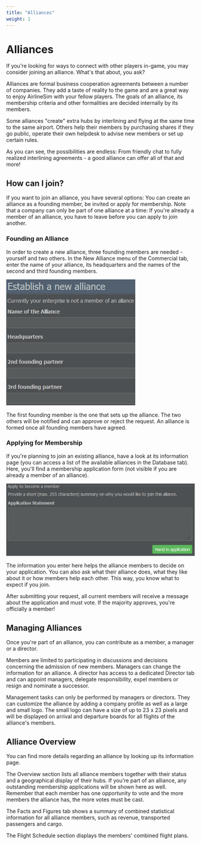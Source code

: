 ```yaml
---
title: "Alliances"
weight: 1
---
```


# Alliances

If you're looking for ways to connect with other players in-game, you may consider joining an alliance. What's that about, you ask?

Alliances are formal business cooperation agreements between a number of companies. They add a taste of reality to the game and are a great way to enjoy AirlineSim with your fellow players. The goals of an alliance, its membership criteria and other formalities are decided internally by its members.

Some alliances "create" extra hubs by interlining and flying at the same time to the same airport. Others help their members by purchasing shares if they go public, operate their own helpdesk to advise new members or set up certain rules.

As you can see, the possibilities are endless: From friendly chat to fully realized interlining agreements - a good alliance can offer all of that and more!

## How can I join?

If you want to join an alliance, you have several options: You can create an alliance as a founding member, be invited or apply for membership. Note that a company can only be part of one alliance at a time: If you're already a member of an alliance, you have to leave before you can apply to join another.

### Founding an Alliance

In order to create a new alliance, three founding members are needed - yourself and two others. In the New Alliance menu of the Commercial tab, enter the name of your alliance, its headquarters and the names of the second and third founding members.

![Alliance Setup](alliance_01.png "Alliance Setup")

The first founding member is the one that sets up the alliance. The two others will be notified and can approve or reject the request. An alliance is formed once all founding members have agreed.

### Applying for Membership

If you're planning to join an existing alliance, have a look at its information page (you can access a list of the available alliances in the Database tab). Here, you'll find a membership application form (not visible if you are already a member of an alliance).

![Application Form](alliance_02.png "Application Form")

The information you enter here helps the alliance members to decide on your application. You can also ask what their alliance does, what they like about it or how members help each other. This way, you know what to expect if you join.

After submitting your request, all current members will receive a message about the application and must vote. If the majority approves, you're officially a member!

## Managing Alliances

Once you're part of an alliance, you can contribute as a member, a manager or a director. 

Members are limited to participating in discussions and decisions concerning the admission of new members. Managers can change the information for an alliance. A director has access to a dedicated Director tab and can appoint managers, delegate responsibility, expel members or resign and nominate a successor.

Management tasks can only be performed by managers or directors. They can customize the alliance by adding a company profile as well as a large and small logo. The small logo can have a size of up to 23 x 23 pixels and will be displayed on arrival and departure boards for all flights of the alliance's members.

## Alliance Overview

You can find more details regarding an alliance by looking up its information page. 

The Overview section lists all alliance members together with their status and a geographical display of their hubs. If you're part of an alliance, any outstanding membership applications will be shown here as well. Remember that each member has one opportunity to vote and the more members the alliance has, the more votes must be cast.

The Facts and Figures tab shows a summary of combined statistical information for all alliance members, such as revenue, transported passengers and cargo.

The Flight Schedule section displays the members' combined flight plans.
